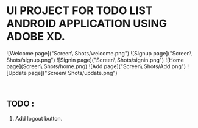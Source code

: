 # UI PROJECT FOR TODO LIST ANDROID APPLICATION USING ADOBE XD.

![Welcome page]("Screen\ Shots/welcome.png")
![Signup page]("Screen\ Shots/signup.png")
![Signin page]("Screen\ Shots/signin.png")
![Home page](Screen\ Shots/home.png)
![Add page]("Screen\ Shots/Add.png")
![Update page]("Screen\ Shots/update.png")

</br>

## TODO :

1. Add logout button.
